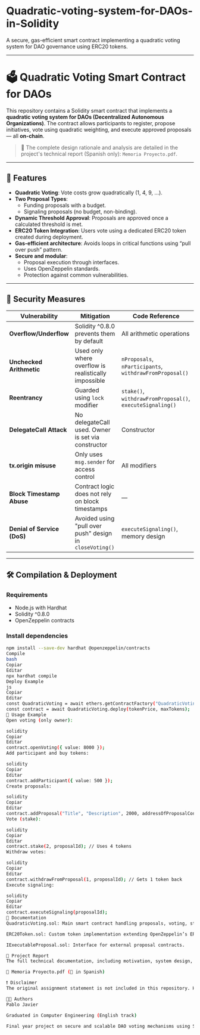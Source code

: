 # Quadratic-voting-system-for-DAOs-in-Solidity
A secure, gas-efficient smart contract implementing a quadratic voting system for DAO governance using ERC20 tokens.

---

# 🗳️ Quadratic Voting Smart Contract for DAOs

This repository contains a Solidity smart contract that implements a **quadratic voting system for DAOs (Decentralized Autonomous Organizations)**. The contract allows participants to register, propose initiatives, vote using quadratic weighting, and execute approved proposals — all **on-chain**.

> 📝 The complete design rationale and analysis are detailed in the project's technical report (Spanish only): `Memoria Proyecto.pdf`.

---

## 📌 Features

- **Quadratic Voting**: Vote costs grow quadratically (1, 4, 9, ...).
- **Two Proposal Types**:
  - Funding proposals with a budget.
  - Signaling proposals (no budget, non-binding).
- **Dynamic Threshold Approval**: Proposals are approved once a calculated threshold is met.
- **ERC20 Token Integration**: Users vote using a dedicated ERC20 token created during deployment.
- **Gas-efficient architecture**: Avoids loops in critical functions using “pull over push” pattern.
- **Secure and modular**:
  - Proposal execution through interfaces.
  - Uses OpenZeppelin standards.
  - Protection against common vulnerabilities.

---

## 🔐 Security Measures

| Vulnerability                | Mitigation                                                                 | Code Reference                                       |
|-----------------------------|----------------------------------------------------------------------------|------------------------------------------------------|
| **Overflow/Underflow**      | Solidity ^0.8.0 prevents them by default                                   | All arithmetic operations                            |
| **Unchecked Arithmetic**    | Used only where overflow is realistically impossible                       | `nProposals`, `nParticipants`, `withdrawFromProposal()` |
| **Reentrancy**              | Guarded using `lock` modifier                                              | `stake()`, `withdrawFromProposal()`, `executeSignaling()` |
| **DelegateCall Attack**     | No delegateCall used. Owner is set via constructor                         | Constructor                                          |
| **tx.origin misuse**        | Only uses `msg.sender` for access control                                  | All modifiers                                        |
| **Block Timestamp Abuse**   | Contract logic does not rely on block timestamps                           | —                                                    |
| **Denial of Service (DoS)** | Avoided using "pull over push" design in `closeVoting()`                   | `executeSignaling()`, memory design                  |

---

## 🛠️ Compilation & Deployment

### Requirements

- Node.js with Hardhat
- Solidity ^0.8.0
- OpenZeppelin contracts

### Install dependencies

```bash
npm install --save-dev hardhat @openzeppelin/contracts
Compile
bash
Copiar
Editar
npx hardhat compile
Deploy Example
js
Copiar
Editar
const QuadraticVoting = await ethers.getContractFactory("QuadraticVoting");
const contract = await QuadraticVoting.deploy(tokenPrice, maxTokens);
🧪 Usage Example
Open voting (only owner):

solidity
Copiar
Editar
contract.openVoting({ value: 8000 });
Add participant and buy tokens:

solidity
Copiar
Editar
contract.addParticipant({ value: 500 });
Create proposals:

solidity
Copiar
Editar
contract.addProposal("Title", "Description", 2000, addressOfProposalContract);
Vote (stake):

solidity
Copiar
Editar
contract.stake(2, proposalId); // Uses 4 tokens
Withdraw votes:

solidity
Copiar
Editar
contract.withdrawFromProposal(1, proposalId); // Gets 1 token back
Execute signaling:

solidity
Copiar
Editar
contract.executeSignaling(proposalId);
📄 Documentation
QuadraticVoting.sol: Main smart contract handling proposals, voting, staking, etc.

ERC20Token.sol: Custom token implementation extending OpenZeppelin’s ERC20.

IExecutableProposal.sol: Interface for external proposal contracts.

📘 Project Report
The full technical documentation, including motivation, system design, security analysis, optional improvements, and implementation details, is available in the report:

📄 Memoria Proyecto.pdf (📌 in Spanish)

❗ Disclaimer
The original assignment statement is not included in this repository. However, this contract and its documentation are based on a real academic project focused on DAO governance and secure voting systems. The code is original, reviewed, and tested.

👨‍🎓 Authors
Pablo Javier

Graduated in Computer Engineering (English track)

Final year project on secure and scalable DAO voting mechanisms using Solidity and ERC20.



